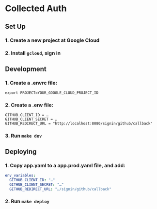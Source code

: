 # Collected Auth

## Set Up

### 1. Create a new project at Google Cloud

### 2. Install `gcloud`, sign in

## Development

### 1. Create a **.envrc** file:

```
export PROJECT=YOUR_GOOGLE_CLOUD_PROJECT_ID
```

### 2. Create a **.env** file:

```
GITHUB_CLIENT_ID = …
GITHUB_CLIENT_SECRET = …
GITHUB_REDIRECT_URL = "http://localhost:8080/signin/github/callback"
```

### 3. Run `make dev`

## Deploying

### 1. Copy **app.yaml** to a **app.prod.yaml** file, and add:

```yaml
env_variables:
  GITHUB_CLIENT_ID: "…"
  GITHUB_CLIENT_SECRET: "…"
  GITHUB_REDIRECT_URL: "…/signin/github/callback"
```

### 2. Run `make deploy`
